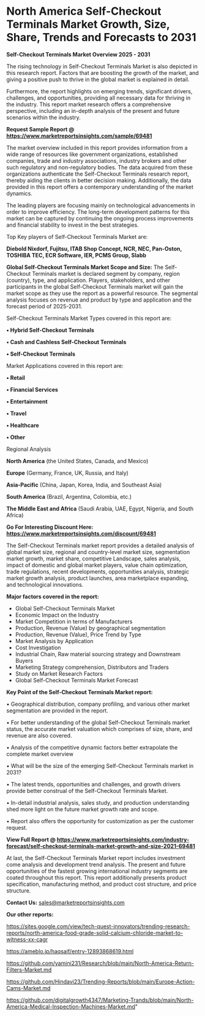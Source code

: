 # North America Self-Checkout Terminals Market Growth, Size, Share, Trends and Forecasts to 2031

<Strong> Self-Checkout Terminals Market Overview 2025 - 2031</strong>

The rising technology in Self-Checkout Terminals Market is also depicted in this research report. Factors that are boosting the growth of the market, and giving a positive push to thrive in the global market is explained in detail.

Furthermore, the report highlights on emerging trends, significant drivers, challenges, and opportunities, providing all necessary data for thriving in the industry. This report market research offers a comprehensive perspective, including an in-depth analysis of the present and future scenarios within the industry.

<strong>Request Sample Report @ <a href=https://www.marketreportsinsights.com/sample/69481>https://www.marketreportsinsights.com/sample/69481</a></strong>

The market overview included in this report provides information from a wide range of resources like government organizations, established companies, trade and industry associations, industry brokers and other such regulatory and non-regulatory bodies. The data acquired from these organizations authenticate the Self-Checkout Terminals research report, thereby aiding the clients in better decision making. Additionally, the data provided in this report offers a contemporary understanding of the market dynamics.

The leading players are focusing mainly on technological advancements in order to improve efficiency. The long-term development patterns for this market can be captured by continuing the ongoing process improvements and financial stability to invest in the best strategies.

Top Key players of Self-Checkout Terminals Market are:

<strong>Diebold Nixdorf, Fujitsu, ITAB Shop Concept, NCR, NEC, Pan-Oston, TOSHIBA TEC, ECR Software, IER, PCMS Group, Slabb</strong>

<strong><b>Global Self-Checkout Terminals Market Scope and Size:</b></strong>
The Self-Checkout Terminals market is declared segment by company, region (country), type, and application. Players, stakeholders, and other participants in the global Self-Checkout Terminals market will gain the market scope as they use the report as a powerful resource. The segmental analysis focuses on revenue and product by type and application and the forecast period of 2025-2031.

Self-Checkout Terminals Market Types covered in this report are:

<strong>• Hybrid Self-Checkout Terminals

• Cash and Cashless Self-Checkout Terminals

• Self-Checkout Terminals</strong>

Market Applications covered in this report are:

<strong>• Retail

• Financial Services

• Entertainment

• Travel

• Healthcare

• Other</strong> 

Regional Analysis

<strong>North America</strong> (the United States, Canada, and Mexico)

<strong>Europe</strong> (Germany, France, UK, Russia, and Italy)

<strong>Asia-Pacific</strong> (China, Japan, Korea, India, and Southeast Asia)

<strong>South America</strong> (Brazil, Argentina, Colombia, etc.)

<strong>The Middle East and Africa</strong> (Saudi Arabia, UAE, Egypt, Nigeria, and South Africa)

<strong>Go For Interesting Discount Here: <a href=https://www.marketreportsinsights.com/discount/69481>https://www.marketreportsinsights.com/discount/69481</a></strong>

The Self-Checkout Terminals market report provides a detailed analysis of global market size, regional and country-level market size, segmentation market growth, market share, competitive Landscape, sales analysis, impact of domestic and global market players, value chain optimization, trade regulations, recent developments, opportunities analysis, strategic market growth analysis, product launches, area marketplace expanding, and technological innovations.

<strong><b>Major factors covered in the report:</b></strong>
<ul>
  <li>Global Self-Checkout Terminals Market </li>
  <li>Economic Impact on the Industry</li>
  <li>Market Competition in terms of Manufacturers</li>
  <li>Production, Revenue (Value) by geographical segmentation</li>
  <li>Production, Revenue (Value), Price Trend by Type</li>
  <li>Market Analysis by Application</li>
  <li>Cost Investigation</li>
  <li>Industrial Chain, Raw material sourcing strategy and Downstream Buyers</li>
  <li>Marketing Strategy comprehension, Distributors and Traders</li>
  <li>Study on Market Research Factors</li>
  <li>Global Self-Checkout Terminals Market Forecast</li>
</ul>

<strong><b>Key Point of the Self-Checkout Terminals Market report:</b></strong>

• Geographical distribution, company profiling, and various other market segmentation are provided in the report.

• For better understanding of the global Self-Checkout Terminals market status, the accurate market valuation which comprises of size, share, and revenue are also covered.

• Analysis of the competitive dynamic factors better extrapolate the complete market overview

• What will be the size of the emerging Self-Checkout Terminals market in 2031?

• The latest trends, opportunities and challenges, and growth drivers provide better construal of the Self-Checkout Terminals Market.

• In-detail industrial analysis, sales study, and production understanding shed more light on the future market growth rate and scope.

• Report also offers the opportunity for customization as per the customer request.

<strong><b>View Full Report @ <a href=https://www.marketreportsinsights.com/industry-forecast/self-checkout-terminals-market-growth-and-size-2021-69481>https://www.marketreportsinsights.com/industry-forecast/self-checkout-terminals-market-growth-and-size-2021-69481</a></b></strong>


At last, the Self-Checkout Terminals Market report includes investment come analysis and development trend analysis. The present and future opportunities of the fastest growing international industry segments are coated throughout this report. This report additionally presents product specification, manufacturing method, and product cost structure, and price structure.

<strong>Contact Us:</strong>
sales@marketreportsinsights.com

<strong>Our other reports:</strong>

<a href=https://sites.google.com/view/tech-quest-innovators/trending-research-reports/north-america-food-grade-solid-calcium-chloride-market-to-witness-xx-cagr>https://sites.google.com/view/tech-quest-innovators/trending-research-reports/north-america-food-grade-solid-calcium-chloride-market-to-witness-xx-cagr</a>

<a href=https://ameblo.jp/haqsaif/entry-12893868619.html>https://ameblo.jp/haqsaif/entry-12893868619.html</a>

<a href=https://github.com/yamini231/Research/blob/main/North-America-Return-Filters-Market.md>https://github.com/yamini231/Research/blob/main/North-America-Return-Filters-Market.md</a>

<a href=https://github.com/Hindavi23/Trending-Reports/blob/main/Europe-Action-Cams-Market.md>https://github.com/Hindavi23/Trending-Reports/blob/main/Europe-Action-Cams-Market.md</a>

<a href=https://github.com/digitalgrowth4347/Marketing-Trands/blob/main/North-America-Medical-Inspection-Machines-Market.md>https://github.com/digitalgrowth4347/Marketing-Trands/blob/main/North-America-Medical-Inspection-Machines-Market.md</a>"
